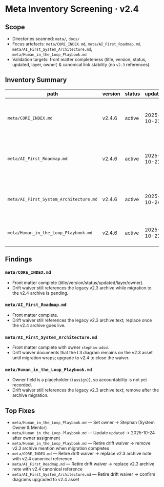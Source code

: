 # Meta Inventory Screening · v2.4

## Scope
- Directories scanned: `meta/`, `docs/`
- Focus artefacts: `meta/CORE_INDEX.md`, `meta/AI_First_Roadmap.md`, `meta/AI_First_System_Architecture.md`, `meta/Human_in_the_Loop_Playbook.md`
- Validation targets: front matter completeness (title, version, status, updated, layer, owner) & canonical link stability (no `v2.3` references)

## Inventory Summary

| path | version | status | updated | health |
| --- | --- | --- | --- | --- |
| `meta/CORE_INDEX.md` | v2.4.6 | active | 2025-10-21 | 🟡 paused (drift waiver references v2.3 archive) |
| `meta/AI_First_Roadmap.md` | v2.4.6 | active | 2025-10-21 | 🟡 paused (drift waiver references v2.3 archive) |
| `meta/AI_First_System_Architecture.md` | v2.4.6 | active | 2025-10-24 | 🟡 paused (drift waiver notes diagram still at v2.3) |
| `meta/Human_in_the_Loop_Playbook.md` | v2.4.6 | active | 2025-10-21 | 🔴 mismatch (owner placeholder `(assign)`) |

## Findings

### `meta/CORE_INDEX.md`
- Front matter complete (title/version/status/updated/layer/owner).
- Drift waiver still references the legacy v2.3 archive while migration to the v2.4 archive is pending.

### `meta/AI_First_Roadmap.md`
- Front matter complete.
- Drift waiver still references the legacy v2.3 archive text; replace once the v2.4 archive goes live.

### `meta/AI_First_System_Architecture.md`
- Front matter complete with owner `stephan-adod`.
- Drift waiver documents that the L3 diagram remains on the v2.3 asset until migration wraps; upgrade to v2.4 to close the waiver.

### `meta/Human_in_the_Loop_Playbook.md`
- Owner field is a placeholder (`(assign)`), so accountability is not yet recorded.
- Drift waiver still references the legacy v2.3 archive text; remove after the archive migration.

## Top Fixes
- `meta/Human_in_the_Loop_Playbook.md` — Set owner → Stephan (System Owner & Mentor)
- `meta/Human_in_the_Loop_Playbook.md` — Update `updated` → 2025-10-24 after owner assignment
- `meta/Human_in_the_Loop_Playbook.md` — Retire drift waiver → remove v2.3 archive mention when migration completes
- `meta/CORE_INDEX.md` — Retire drift waiver → replace v2.3 archive note with v2.4 canonical reference
- `meta/AI_First_Roadmap.md` — Retire drift waiver → replace v2.3 archive note with v2.4 canonical reference
- `meta/AI_First_System_Architecture.md` — Retire drift waiver → confirm diagrams upgraded to v2.4 asset
